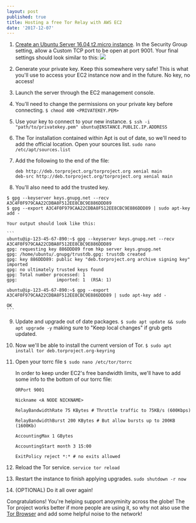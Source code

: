 ```yaml
---
layout: post
published: true
title: Hosting a free Tor Relay with AWS EC2
date: '2017-12-07'
---
```


1. [Create an Ubuntu Server 16.04 t2.micro instance](https://aws.amazon.com/ec2/). In the Security Group setting, allow a Custom TCP port to be open at port 9001. Your final settings should look similar to this: ![]({{site.baseurl}}/img/torEC2.png)
2. Generate your private key. Keep this somewhere very safe! This is what you'll use to access your EC2 instance now and in the future. No key, no access!
3. Launch the server through the EC2 management console.
4. You'll need to change the permissions on your private key before connecting. `$ chmod 400 <PRIVATEKEY.PEM>`
5. Use your key to connect to your new instance. `$ ssh -i "path/to/privatekey.pem" ubuntu@INSTANCE.PUBLIC.IP.ADDRESS`
6. The Tor installation contained within Apt is out of date, so we'll need to add the official location. Open your sources list. `sudo nano /etc/apt/sources.list`
7. Add the following to the end of the file:
	```
	deb http://deb.torproject.org/torproject.org xenial main
	deb-src http://deb.torproject.org/torproject.org xenial main
	```

8. You'll also need to add the trusted key. 
```
$ gpg --keyserver keys.gnupg.net --recv A3C4F0F979CAA22CDBA8F512EE8CBC9E886DDD89
$ gpg --export A3C4F0F979CAA22CDBA8F512EE8CBC9E886DDD89 | sudo apt-key add -
```
	
    Your output should look like this:

	```
	ubuntu@ip-123-45-67-890:~$ gpg --keyserver keys.gnupg.net --recv A3C4F0F979CAA22CDBA8F512EE8CBC9E886DDD89
	gpg: requesting key 886DDD89 from hkp server keys.gnupg.net
	gpg: /home/ubuntu/.gnupg/trustdb.gpg: trustdb created
	gpg: key 886DDD89: public key "deb.torproject.org archive signing key" imported
	gpg: no ultimately trusted keys found
	gpg: Total number processed: 1
	gpg:               imported: 1  (RSA: 1)

	ubuntu@ip-123-45-67-890:~$ gpg --export A3C4F0F979CAA22CDBA8F512EE8CBC9E886DDD89 | sudo apt-key add -

	OK
	```

9. Update and upgrade out of date packages. `$ sudo apt update && sudo apt upgrade -y` making sure to "Keep local changes" if grub gets updated.

10. Now we'll be able to install the current version of Tor. `$ sudo apt install tor deb.torproject.org-keyring`

11. Open your torrc file `$ sudo nano /etc/tor/torrc`
	
    In order to keep under EC2's free bandwidth limits, we'll have to add some info to the bottom of our torrc file:
    
	```
	ORPort 9001
 
	Nickname <A NODE NICKNAME>
 
	RelayBandwidthRate 75 KBytes # Throttle traffic to 75KB/s (600Kbps)
 
	RelayBandwidthBurst 200 KBytes # But allow bursts up to 200KB (1600Kb)
 
	AccountingMax 1 GBytes
 
	AccountingStart month 3 15:00
 
	ExitPolicy reject *:* # no exits allowed
	```

12. Reload the Tor service. `service tor reload`

13. Restart the instance to finish applying upgrades. `sudo shutdown -r now`

14. (OPTIONAL) Do it all over again!

Congratulations! You're helping support anoyminity across the globe! The Tor project works better if more people are using it, so why not also use the [Tor Browser](https://www.torproject.org/download/download-easy.html.en) and add some helpful noise to the network!
